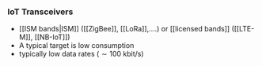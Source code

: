 


### IoT Transceivers
- [[ISM bands|ISM]] ([[ZigBee]], [[LoRa]],....) or [[licensed bands]] ([[LTE-M]], [[NB-IoT]])
- A typical target is low consumption
- typically low data rates ($\sim 100 \text{ kbit/s}$)